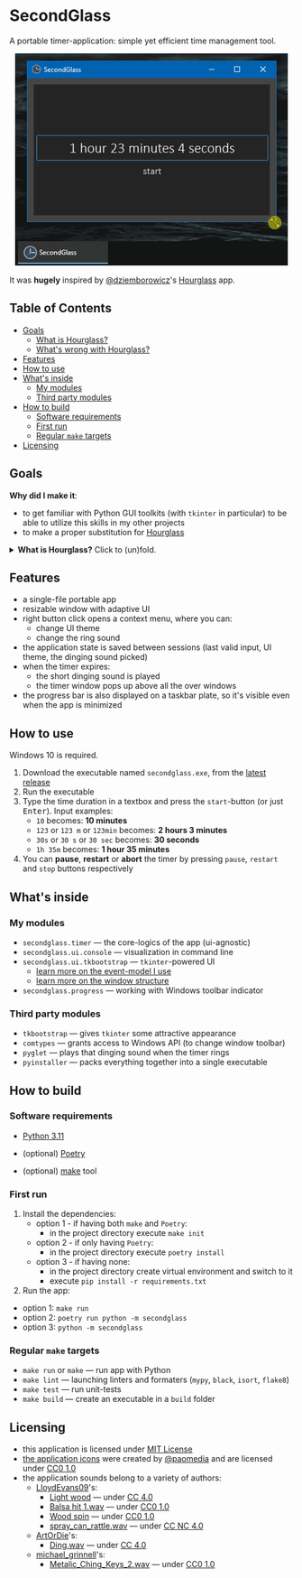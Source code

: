 

<h1>SecondGlass</h1>

A portable timer-application: simple yet efficient time management tool.

<div align="center">

![Screenshot](images/secondglass.gif)

</div>

It was **hugely** inspired by [@dziemborowicz](https://github.com/dziemborowicz)'s 
[Hourglass](https://github.com/dziemborowicz/hourglass) app.

<h2>Table of Contents</h2>

- [Goals](#goals)
  - [What is Hourglass?](#what-is-hourglass)
  - [What's wrong with Hourglass?](#whats-wrong-with-hourglass)
- [Features](#features)
- [How to use](#how-to-use)
- [What's inside](#whats-inside)
  - [My modules](#my-modules)
  - [Third party modules](#third-party-modules)
- [How to build](#how-to-build)
  - [Software requirements](#software-requirements)
  - [First run](#first-run)
  - [Regular `make` targets](#regular-make-targets)
- [Licensing](#licensing)

## Goals
**Why did I make it**:
- to get familiar with Python GUI toolkits (with `tkinter` in particular) to be able to utilize this skills in my other projects
- to make a proper substitution for [Hourglass](https://github.com/dziemborowicz/hourglass)

<details>
  <summary> <strong>What is Hourglass?</strong> Click to (un)fold.</summary>

### What is Hourglass?

It's a countdown timer desctop GUI application for Windows;
written on C#; minimalistic in a Unix-way-ish sence.

It looks like this:

<div align="center">

![hourglass](images/hourglass.png)

</div>

### What's wrong with Hourglass?
Nothing's wrong with it. It's an amazing app. I've being using it for 3+ years.

Though, in my humble opinion, it maybe needs some slight optimization. Its downsides are:
- unreasonably high memory consumption: **70-180 MB**, depending on the size of the window I guess
- inefficient GPU usage: **up to 30% load** on GeForce RTX 2060
  - *like why it even needs GPU?*
    - it is used to produce a fancy window flickering background effect when the timer has rang

</details>

## Features

- a single-file portable app
- resizable window with adaptive UI
- right button click opens a context menu, where you can:
  - change UI theme
  - change the ring sound
- the application state is saved between sessions (last valid input, UI theme, the dinging sound picked)
- when the timer expires:
  - the short dinging sound is played
  - the timer window pops up above all the over windows
- the progress bar is also displayed on a taskbar plate, so it's visible even when the app is minimized

## How to use

Windows 10 is required.

1. Download the executable named `secondglass.exe`, from the [latest release](https://github.com/sentenzo/secondglass/releases/latest)
2. Run the executable
3. Type the time duration in a textbox and press the `start`-button (or just <kbd>Enter</kbd>). Input examples:
    - `10` becomes: **10 minutes**
    - `123` or `123 m` or `123min` becomes: **2 hours 3 minutes**
    - `30s` or `30 s` or `30 sec` becomes: **30 seconds**
    - `1h 35m` becomes: **1 hour 35 minutes**
4. You can **pause**, **restart** or **abort** the timer by pressing `pause`, `restart` and `stop` buttons respectively

## What's inside

### My modules 
- `secondglass.timer` — the core-logics of the app (ui-agnostic)
- `secondglass.ui.console` — visualization in command line
- `secondglass.ui.tkbootstrap` — `tkinter`-powered UI
  - [learn more on the event-model I use](secondglass/ui/README.md)
  - [learn more on the window structure](secondglass/ui/tkbootstrap/README.md)
- `secondglass.progress` — working with Windows toolbar indicator

### Third party modules
- `tkbootstrap` — gives `tkinter` some attractive appearance
- `comtypes` — grants access to Windows API (to change window toolbar)
- `pyglet` — plays that dinging sound when the timer rings
- `pyinstaller` — packs everything together into a single executable

## How to build

### Software requirements
- [Python 3.11](https://www.python.org/downloads/)

- (optional) [Poetry](https://python-poetry.org)
- (optional) [make](https://en.wikipedia.org/wiki/Make_(software)) tool

### First run
1. Install the dependencies:
   - option 1 - if having both `make` and `Poetry`:  
     - in the project directory execute `make init`
   - option 2 - if only having `Poetry`: 
     - in the project directory execute `poetry install`
   - option 3 - if having none:
     - in the project directory create virtual environment and switch to it
     - execute `pip install -r requirements.txt`
2. Run the app: 
  - option 1: `make run`
  - option 2: `poetry run python -m secondglass`
  - option 3: `python -m secondglass`

### Regular `make` targets
- `make run` or `make` — run app with Python
- `make lint` — launching linters and formaters (`mypy`, `black`, `isort`, `flake8`)
- `make test` — run unit-tests
- `make build` — create an executable in a `build` folder

## Licensing
- this application is licensed under [MIT License](LICENSE)
- [the application icons](https://github.com/paomedia/small-n-flat) were created by [@paomedia](https://github.com/paomedia/) and are licensed under [CC0 1.0](https://github.com/paomedia/small-n-flat/blob/master/LICENSE)
- the application sounds belong to a variety of authors:
  - [LloydEvans09](https://freesound.org/people/LloydEvans09/)'s:
    - [Light wood](https://freesound.org/people/LloydEvans09/sounds/185846/) — under [CC 4.0](https://creativecommons.org/licenses/by/4.0/)
    - [Balsa hit 1.wav](https://freesound.org/people/LloydEvans09/sounds/186401/) — under [CC0 1.0](https://creativecommons.org/publicdomain/zero/1.0/)
    - [Wood spin](https://freesound.org/people/LloydEvans09/sounds/186993/)  — under [CC0 1.0](https://creativecommons.org/publicdomain/zero/1.0/)
    - [spray_can_rattle.wav](https://freesound.org/people/LloydEvans09/sounds/332001/)  — under [CC NC 4.0](https://creativecommons.org/licenses/by-nc/4.0/)
  - [ArtOrDie](https://freesound.org/people/ArtOrDie/)'s:
    - [Ding.wav](https://freesound.org/people/ArtOrDie/sounds/338148/) — under [CC 4.0](https://creativecommons.org/licenses/by/4.0/)
  - [michael_grinnell](https://freesound.org/people/michael_grinnell/)'s:
    - [Metalic_Ching_Keys_2.wav](https://freesound.org/people/ArtOrDie/sounds/338148/) — under [CC0 1.0](https://creativecommons.org/publicdomain/zero/1.0/)

